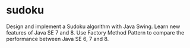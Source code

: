 # sudoku

Design and implement a Sudoku algorithm with Java Swing. Learn new features of Java SE 7 and 8. Use Factory Method Pattern to compare the performance between Java SE 6, 7 and 8.
